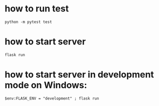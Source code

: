 # how to run test
```
python -m pytest test
```

# how to start server

```
flask run
```

# how to start server in development mode on Windows:
```
$env:FLASK_ENV = "development" ; flask run
```
